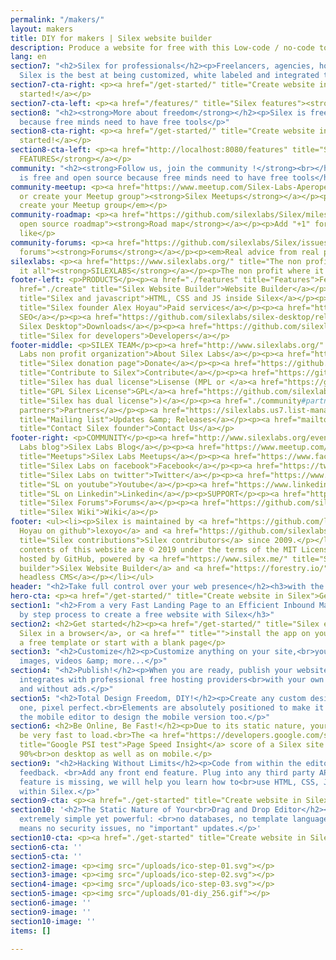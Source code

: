```yaml
---
permalink: "/makers/"
layout: makers
title: DIY for makers | Silex website builder
description: Produce a website for free with this Low-code / no-code tool for Makers
lang: en
section7: "<h2>Silex for professionals</h2><p>Freelancers, agencies, hosting companies,
  Silex is the best at being customized, white labeled and integrated to your infrastructure</p>"
section7-cta-right: <p><a href="/get-started/" title="Create website in Silex">Get
  started!</a></p>
section7-cta-left: <p><a href="/features/" title="Silex features"><strong>MORE FEATURES</strong></a></p>
section8: "<h2><strong>More about freedom</strong></h2><p>Silex is free and open source
  because free minds need to have free tools</p>"
section8-cta-right: <p><a href="/get-started/" title="Create website in Silex">Get
  started!</a></p>
section8-cta-left: <p><a href="http://localhost:8080/features" title="Silex features"><strong>MORE
  FEATURES</strong></a></p>
community: "<h2><strong>Follow us, join the community !</strong><br></h2><h3>Silex
  is free and open source because free minds need to have free tools</h3>"
community-meetup: <p><a href="https://www.meetup.com/Silex-Labs-Aperopensource/" title="Join
  or create your Meetup group"><strong>Silex Meetups</strong></a></p><p><em>Join or
  create your Meetup group</em></p>
community-roadmap: <p><a href="https://github.com/silexlabs/Silex/milestones" title="Silex
  open source roadmap"><strong>Road map</strong></a></p><p>Add "+1" for features you
  like</p>
community-forums: <p><a href="https://github.com/silexlabs/Silex/issues" title="Silex
  forums"><strong>Forums</strong></a></p><p><em>Real advice from real people</em></p>
silexlabs: <p><a href="https://www.silexlabs.org/" title="The non profit which started
  it all"><strong>SILEXLABS</strong></a></p><p>The non profit where it all started</p>
footer-left: <p>PRODUCTS</p><p><a href="./features" title="Features">Features</a></p><p><a
  href="./create" title="Silex Website Builder">Website Builder</a></p><p><a href="https://github.com/silexlabs/Silex/wiki/Silex-and-Javascript"
  title="Silex and javascript">HTML, CSS and JS inside Silex</a></p><p><a href="mailto:b2b@silex.me"
  title="Silex founder Alex Hoyau">Paid services</a></p><p><a href="https://ceubri.github.io/silex-2020/#">Silex
  SEO</a></p><p><a href="https://github.com/silexlabs/silex-desktop/releases" title="Download
  Silex Desktop">Downloads</a></p><p><a href="https://github.com/silexlabs/Silex/wiki/Silex-Developer-Guide"
  title="Silex for developers">Developers</a></p>
footer-middle: <p>SILEX TEAM</p><p><a href="http://www.silexlabs.org/" title="Silex
  Labs non profit organization">About Silex Labs</a></p><p><a href="https://opencollective.com/silex"
  title="Silex donation page">Donate</a></p><p><a href="https://github.com/silexlabs/Silex/wiki/Contribute"
  title="Contribute to Silex">Contribute</a></p><p><a href="https://github.com/silexlabs/Silex/blob/develop/LICENSE_MPL"
  title="Silex has dual license">Lisense (MPL or </a><a href="https://github.com/silexlabs/Silex/blob/develop/LICENSE"
  title="GPL Silex License">GPL</a><a href="https://github.com/silexlabs/Silex/blob/develop/LICENSE_MPL"
  title="Silex has dual license">)</a></p><p><a href="./community#partners" title="Silex
  partners">Partners</a></p><p><a href="https://silexlabs.us7.list-manage.com/subscribe?u=fe927d10e2d20f286e59ef0b7&amp;id=2e1b03a5f0"
  title="Mailing list">Updates &amp; Releases</a></p><p><a href="mailto:b2b@silex.me"
  title="Contact Silex founder">Contact Us</a></p>
footer-right: <p>COMMUNITY</p><p><a href="http://www.silexlabs.org/events/" title="Silex
  Labs blog">Silex Labs Blog</a></p><p><a href="https://www.meetup.com/Silex-Labs-Aperopensource/"
  title="Meetups">Silex Labs Meetups</a></p><p><a href="https://www.facebook.com/silexlabs/"
  title="Silex Labs on facebook">Facebook</a></p><p><a href="https://twitter.com/silexlabs"
  title="Silex Labs on twitter">Twitter</a></p><p><a href="https://www.youtube.com/user/Silexlabs/"
  title="SL on youtube">Youtube</a></p><p><a href="https://www.linkedin.com/company/silex-labs/"
  title="SL on Linkedin">Linkedin</a></p><p>SUPPORT</p><p><a href="https://github.com/silexlabs/Silex/issues"
  title="Silex Forums">Forums</a></p><p><a href="https://github.com/silexlabs/Silex/wiki"
  title="Silex Wiki">Wiki</a></p>
footer: <ul><li><p>Silex is maintained by <a href="https://github.com/lexoyo" title="Alex
  Hoyau on github">lexoyo</a> and <a href="https://github.com/silexlabs/Silex/graphs/contributors"
  title="Silex contributions">Silex contributors</a> since 2009.</p></li><li><p>The
  contents of this website are © 2019 under the terms of the MIT License.</p></li><li><p>Proudly
  hosted by GitHub, powered by <a href="https://www.silex.me/" title="Silex free website
  builder">Silex Website Builder</a> and <a href="https://forestry.io/" title="Forestry">Forestry
  headless CMS</a></p></li></ul>
header: "<h2>Take full control over your web presence</h2><h3>with the DIY Spirit</h3>"
hero-cta: <p><a href="/get-started/" title="Create website in Silex">Get started!</a></p>
section1: "<h2>From a very Fast Landing Page to an Efficient Inbound Marketing Website</h2><h3>Step
  by step process to create a free website with Silex</h3>"
section2: <h2>Get started</h2><p><a href="/get-started/" title="Silex editor">Open
  Silex in a browser</a>, or <a href="" title="">install the app on your computer</a>,<br>choose
  a free template or start with a blank page</p>
section3: "<h2>Customize</h2><p>Customize anything on your site,<br>you can add text,
  images, videos &amp; more...</p>"
section4: "<h2>Publish!</h2><p>When you are ready, publish your website <br>Silex
  integrates with professional free hosting providers<br>with your own domain name
  and without ads.</p>"
section5: "<h2>Total Design Freedom, DIY!</h2><p>Create any custom design, or clone
  one, pixel perfect.<br>Elements are absolutely positioned to make it feel natural.<br>Use
  the mobile editor to design the mobile version too.</p>"
section6: <h2>Be Online, Be Fast!</h2><p>Due to its static nature, your website will
  be very fast to load.<br>The <a href="https://developers.google.com/speed/pagespeed/insights/"
  title="Google PSI test">Page Speed Insight</a> score of a Silex site is at least
  90%<br>on desktop as well as on mobile.</p>
section9: "<h2>Hacking Without Limits</h2><p>Code from within the editor, with immediate
  feedback. <br>Add any front end feature. Plug into any third party API.<br>If a
  feature is missing, we will help you learn how to<br>use HTML, CSS, Javascript from
  within Silex.</p>"
section9-cta: <p><a href="./get-started" title="Create website in Silex">Get started!</a></p>
section10: '<h2>The Static Nature of Your<br>Drag and Drop Editor</h2><p>Silex is
  extremely simple yet powerful: <br>no databases, no template language, no plugins.<br>This
  means no security issues, no "important" updates.</p>'
section10-cta: <p><a href="./get-started" title="Create website in Silex">Get started!</a></p>
section6-cta: ''
section5-cta: ''
section2-image: <p><img src="/uploads/ico-step-01.svg"></p>
section3-image: <p><img src="/uploads/ico-step-02.svg"></p>
section4-image: <p><img src="/uploads/ico-step-03.svg"></p>
section5-image: <p><img src="/uploads/01-diy_256.gif"></p>
section6-image: ''
section9-image: ''
section10-image: ''
items: []

---
```

